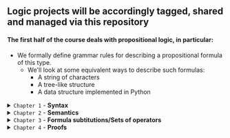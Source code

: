 ## **Logic projects will be accordingly tagged, shared and managed via this repository**

#### The first half of the course deals with propositional logic, in particular:
- We formally define grammar rules for describing a propositional formula of this type.
    - We'll look at some equivalent ways to describe such formulas:
        * A string of characters
        * A tree-like structure
        * A data structure implemented in Python

<details>
<summary><code>Chapter 1</code> - <b>Syntax</b></summary>

- `Propositional Formula` - defined recursively by the atomic propositions represented by `p` to `z` (possibly followed by any amount of digits), `T`, `F`, such that if `φ` and `ψ` are valid propositional formulas then so are:

    - (`φ | ψ`)
    - (`φ -> ψ`)
    - (`φ & ψ`)
    - `~φ`

    **Note:** The existence or non-existence of parentheses is obligatory.

- `Recursive-Descent Parsing` - a way to parse various context-free languages including ours in this course. The idea behind this parser is that it dictates the suitable unique way of reading the rest of the formula according to the current token (`T`, `F`, `(`, `)`, `~`, `&`, `|`, `p`, `q76`).
    - In general, given this formula:
        - `(φ • ψ)`
    - We recursively read it this way: upon encountering the open parenthesis `(`, we know this would be followed by formula `φ` (**the recursive aspect**), binary operator `•`, formula `ψ`, closing parenthesis `)`.
    - In order for us to create a recursive descent parser, we first have to describe our logic's grammar. We'll define our syntax using a context-free grammar:
        ```
        Formula ::= (Formula BinaryOp Formula) | UnaryOp Formula | Constant | Var   ---   **Lowest precedence**
        BinaryOp ::= (Formula&Formula) | (Formula&Formula) | (Formula->Formula)
        UnaryOp ::= ~Var | ~Constant | ~Formula
        Constant ::= T | F
        Var ::= [p-z]+[0-9]*   ---   **Highest precedence**
        ```
    **Note:** In my RD-parser I didn't use a `lexer` (as a separate entity) in order to classify the tokens and iterating over them. There would be at least 2 advantages of doing that:

    - A `lexer` separates the input into tokens which carry additional information: the token type and the exact position of the token in the input string. We can use this position information to generate detailed error messages. This is time saved for the future users of the parser.
    - We could use Python's own `lexer` and filter the stream of tokens, thus using an extremely robust `lexer` (`tokenizer.tokenize` and `io.BytesIO`).</details>

<details>
<summary><code>Chapter 2</code> - <b>Semantics</b></summary>

- `Model` - We define it as a function taking a set of atomic propositions to {True, False} (aka `T` and `F` in our syntax). Put simply, it's a set of propositions.
    - The **value of a proposition** in a Model is defined recursively:
        - **Base case** - `T`, `F` gets the value of `True` and `False` respectively.
        - **The recursion step** - inspect the type of the token we're dealing with such that:
            - If `φ` is a variable, we apply the Model function (`M`) on it, resulting in its value.
            - If `φ=~ψ`, then `φ` is `True` iff `M(ψ)` is `False`(which is in its turn determined by the former case).
            - If `(φ = ε • ψ)`, then `φ`'s value is `True` iff the value of (either/both - `|`/`&` respectively) `ε` or/and (respectively) `ψ` is `True` in `M`.
            - If `(φ = ψ -> ε)`, then `φ`'s value is `True` if either `φ` (in `M`) `False` or if the value of `ε` (in `M`) is `True`.
    - `Tautology` - A formula that in every model evaluates to `True` (The rightmost column in its truth table is `True`).
    - `Contradiction` - The negation of a tautology. That is, a formula that evaluates to `False` in every model (The rightmost column in its truth table is `False`).
    - `Satisfiability` - A formula that evaluates to `True` in some model (The rightmost column in its truth table contains a cell of `True`). That is, a satisfiable formula is not a contradiction.
- `DNF`/`CNF` - Ways to express a proposition out of its truth table (Discrete Math). Using a `DNF` we look at the `True` values for the formula, "forcing" its respective model to evaluate to `True` upon `&`'ing its variables, then `|`ing all these models, resulting in a possible proposition representing the formula.
- `NP` and `Reduction` - Every `NP` problem is reducible to `SAT` (which is `NP-Complete` as you may recall). In particular, the `3-Coloring` problem is reducible to `SAT` using the vertices as the proposition's literals.</details>

<details>
<summary><code>Chapter 3</code> - <b>Formula subtitutions/Sets of operators</b></summary>

- More operators - `XOR`, `Iff`, `Nand`, `Nor` (have been taught in `Nand2Tetris`).
    - **Note** - We're able to express any operator using either `Nor` or `Nand` (aka universal functions). Also, note that it's critic for computer architectures' considerations as it may allow them to product minimum amount of chips -> cheaper.
- `Subtitutions` - Converting formulas that use one set of operators to using another set of operators.
- `Complete set of oprerators` - A set of operators from which any other boolean function can be derived (that is, the same truth table).
    - For example, the set of operators `{&, |, ~}` is complete as we've proved in (chpater02, task-2.7).
        - **Conclusion** - Any set of operators that is able to derive these three operators is also complete (`Nand`, `Nor`).
    - **Ways of proving incompleteness of operator sets**:
        - **Incompleteness proof** - Showing that every boolean function over the said set of operators is preserving some property denoted by `P` (usually done by induction). Hence, we show that there is an operator that does not hold the `P`-preserveness (so the first set lacks at least one operator `->` isn't complete).
        - **Another way to refute set-completeness** - Showing that every boolean function using only the said set of operators is affine by showing that every subset of the operators is equivalent to `XOR` and `~`. Now, we know that the operator `&` is not affine, thus the affine set is not complete.
            - **Note:** - Each operator is affine if there exists an isomorphic matrix of the form Ax + b (in particular, any linear transformation is affine). Note that `<->` is affine as it can be expressed as a composition of affines (`Negation` of `XOR` which are both linear transformations.)
        - **Another way to refute set-completeness** - Showing that every boolean function using the said set of operators is *monotone* (Changing an input from `F` to `T` never changes the output from `T` to `F`). `~` is not monotone. hence is not in the set, and the set is incomplete.
</details>

<details>
<summary><code>Chapter 4</code> - <b>Proofs</b></summary>

- **Anatomy of a deductive proof** - Using syntactic inference rules `R` and a set of given assumptions, we infer conclusions out of the previous rules and conclusions.
    - *Inference rule* - List (of a non-negative length) consiting of formulas (i.e. represented by the `Formula` object) that function as assumptions, and a formula that is their conclusion.
    - *Soundness* - We say that a set `A` of formulas **entails** a formula `φ` if every model that satisfies all the assumptions in `A` also satisfies `φ`. We denote *A entails `φ`* by `A ⊨ φ`.
        - It may be also *trivially* sound, when there is no model that satisfies the set of assumptions at all (`A`).
    - *Specialization* - We may refer to inference rules as templates where their variable names serve as placeholders for any kind of formulas.
    - **The Soundness Theorem** (The glue between the syntactic and semantic proofs) - An inference rule is *sound* if its assumptions *entail* (every model satisying the assumptions so satifies the conclusion) its conclusion.
    - **The theorem** - An inference rule that is proven only using sound inference rules, is itself sound. Actually, it promises us that everything we have done so far (syntactic proofs) is not redundant, but does proves a conclusion is true.
        - *Sketch of Proof* - Assume by the way of contradiction that all the inference rules (previous lines in proof) are sound but there is a model that does not satisfy the required conclusion (i.e. the conclusion isn't sound). Hence, it implies that there is at least one previous line that is not sound, in contradiction to the assumption.
        - *Semantics of Specializaiton*  - A specialization of a sound inference rule is itself sound. The proof goes the same (*I have discovered a truly marvelous proof of this, which this margin is too narrow to contain*).
</details>